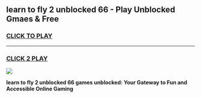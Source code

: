 
## learn to fly 2 unblocked 66 - Play Unblocked Gmaes & Free
<h3>
<a href="https://news.freeplayer.one?title=learn_to_fly_2_unblocked_66&ref=16F">CLICK TO PLAY</a></h3>
<hr>

<h3>
<a href="https://news.freeplayer.one?title=learn_to_fly_2_unblocked_66&ref=16F">CLICK 2 PLAY</a>
  
</h3>

<a href="https://news.freeplayer.one?title=learn_to_fly_2_unblocked_66&ref=16F/"><img src="https://clearcache.store/games.png"></a>


**learn to fly 2 unblocked 66 games unblocked: Your Gateway to Fun and Accessible Online Gaming**
